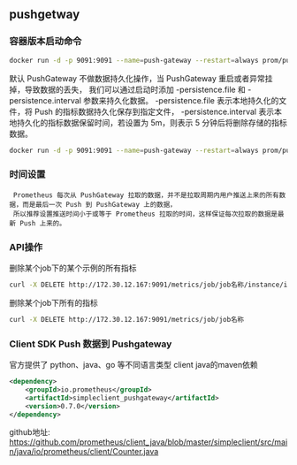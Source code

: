 ## pushgetway
### 容器版本启动命令
```bash
docker run -d -p 9091:9091 --name=push-gateway --restart=always prom/pushgateway
```
默认 PushGateway 不做数据持久化操作，当 PushGateway 重启或者异常挂掉，导致数据的丢失，
我们可以通过启动时添加  -persistence.file 和 -persistence.interval  参数来持久化数据。
-persistence.file 表示本地持久化的文件，将 Push 的指标数据持久化保存到指定文件，
-persistence.interval 表示本地持久化的指标数据保留时间，若设置为 5m，则表示 5 分钟后将删除存储的指标数据。  
```bash
docker run -d -p 9091:9091 --name=push-gateway --restart=always prom/pushgateway "-persistence.file=pg_file –persistence.interval=5m"
```
### 时间设置
```
 Prometheus 每次从 PushGateway 拉取的数据，并不是拉取周期内用户推送上来的所有数据，而是最后一次 Push 到 PushGateway 上的数据，
 所以推荐设置推送时间小于或等于 Prometheus 拉取的时间，这样保证每次拉取的数据是最新 Push 上来的。
```
### API操作
删除某个job下的某个示例的所有指标
```bash
curl -X DELETE http://172.30.12.167:9091/metrics/job/job名称/instance/instance名称
```
删除某个job下所有的指标
```bash
curl -X DELETE http://172.30.12.167:9091/metrics/job/job名称
```
### Client SDK Push 数据到 Pushgateway
官方提供了  python、java、go 等不同语言类型 client
java的maven依赖
```xml
<dependency>
    <groupId>io.prometheus</groupId>
    <artifactId>simpleclient_pushgateway</artifactId>
    <version>0.7.0</version>
</dependency>
```
github地址: https://github.com/prometheus/client_java/blob/master/simpleclient/src/main/java/io/prometheus/client/Counter.java
